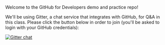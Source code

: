 Welcome to the GitHub for Developers demo and practice repo!

We'll be using Gitter, a chat service that integrates with GitHub, for Q&A in this class. Please click the button below in order to join (you'll be asked to login with your GitHub credentials):

[![Gitter chat](https://badges.gitter.im/githubteacher/refactored-goggles.svg)](https://gitter.im/githubteacher/refactored-goggles?utm_source=badge&utm_medium=badge&utm_campaign=pr-badge&utm_content=badge)
